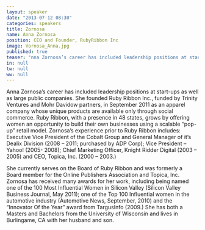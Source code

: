 ```yaml
---
layout: speaker
date: "2013-07-12 08:30"
categories: speakers
title: Zornosa
name: Anna Zornosa
position: CEO and Founder, RubyRibbon Inc
image: Vornosa_Anna.jpg
published: true
teaser: "nna Zornosa’s career has included leadership positions at start-ups as well as large public companies. She founded Ruby Ribbon in September 2011 as an apparel company whose unique products are available only through social commerce."
in: null
tw: null
ww: null
---
```

Anna Zornosa’s career has included leadership positions at start-ups as well as large public companies. She founded Ruby Ribbon Inc., funded by Trinity Ventures and Mohr Davidow partners, in September 2011 as an apparel company whose unique products are available only through social commerce.  Ruby Ribbon, with a presence in 48 states, grows by offering women an opportunity to build their own businesses using a scalable “pop-up” retail model.  Zornosa’s experience prior to Ruby Ribbon includes: Executive Vice President of the Cobalt Group and General Manager of it’s Dealix Division (2008 – 2011; purchased by ADP Corp); Vice President – Yahoo! (2005- 2008); Chief Marketing Officer, Knight Ridder Digital (2003 – 2005) and CEO, Topica, Inc. (2000 – 2003.) 

She currently serves on the Board of Ruby Ribbon and was formerly a Board member for the Online Publishers Association and Topica, Inc. Zornosa has received many awards for her work, including being named one of the 100 Most Influential Women in Silicon Valley (Silicon Valley Business Journal, May 2011); one of the Top 100 Influential women in the automotive industry (Automotive News, September, 2010) and the “Innovator Of the Year” award from TargusInfo (2009.) She has both a Masters and Bachelors from the University of Wisconsin and lives in Burlingame, CA with her husband and son.

